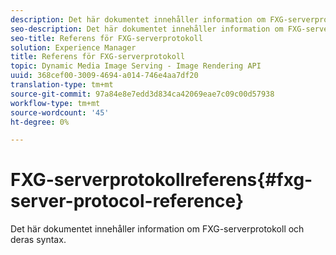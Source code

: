```yaml
---
description: Det här dokumentet innehåller information om FXG-serverprotokoll och deras syntax.
seo-description: Det här dokumentet innehåller information om FXG-serverprotokoll och deras syntax.
seo-title: Referens för FXG-serverprotokoll
solution: Experience Manager
title: Referens för FXG-serverprotokoll
topic: Dynamic Media Image Serving - Image Rendering API
uuid: 368cef00-3009-4694-a014-746e4aa7df20
translation-type: tm+mt
source-git-commit: 97a84e8e7edd3d834ca42069eae7c09c00d57938
workflow-type: tm+mt
source-wordcount: '45'
ht-degree: 0%

---
```



# FXG-serverprotokollreferens{#fxg-server-protocol-reference}

Det här dokumentet innehåller information om FXG-serverprotokoll och deras syntax.

